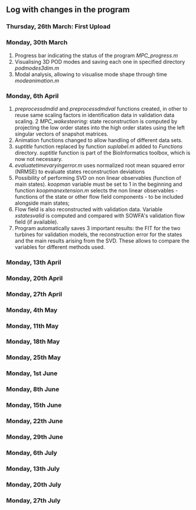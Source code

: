 ## Log with changes in the program 

### Thursday, 26th March: First Upload

### Monday, 30th March 
1. Progress bar indicating the status of the program *MPC_progress.m*
2. Visualising 3D POD modes and saving each one in specified directory *podmodes3dim.m*
3. Modal analysis, allowing to visualise mode shape through time *modeanimation.m*

### Monday, 6th April
1. *preprocessdmdid* and *preprocessdmdval* functions created, in other to reuse same scaling factors in identification data in validation data scaling.
2 *MPC_wakesteering*: state reconstruction is computed by projecting the low order states into the high order states using the left singular vectors of snapshot matrices.
3. Animation functions changed to allow handling of different data sets.
4. *suptitle* function replaced by function *suplabel.m* added to *Functions* directory. *suptitle* function is part of the BioInformatics toolbox, which is now not necessary.
5. *evaluatetimevaryingerror.m* uses normalized root mean squared error (NRMSE) to evaluate states reconstruction deviations
6. Possibility of performing SVD on non linear observables (function of main states). *koopman* variable must be set to 1 in the beginning and function *koopmanextension.m* selects the non linear observables - functions of the state or other flow field components - to be included alongside main states;
7. Flow field is also reconstructed with validation data. Variable *xstatesvalid* is computed and compared with SOWFA's validation flow field (if available).
8. Program automatically saves 3 important results: the FIT for the two turbines for validation models, the reconstruction error for the states and the main results arising from the SVD. These allows to compare the variables for different methods used.

### Monday, 13th April

### Monday, 20th April

### Monday, 27th April

### Monday, 4th May

### Monday, 11th May

### Monday, 18th May

### Monday, 25th May

### Monday, 1st June

### Monday, 8th June

### Monday, 15th June

### Monday, 22th June

### Monday, 29th June

### Monday, 6th July

### Monday, 13th July

### Monday, 20th July

### Monday, 27th July
